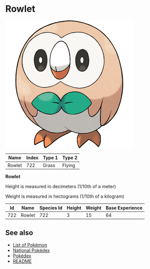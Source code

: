 # Rowlet


![Rowlet](images/722.png)

| **Name** | **Index** | **Type 1** | **Type 2** |
|----|----|----|----|
| Rowlet | 722 | Grass | Flying  |

**Rowlet** 


Height is measured in decimeters (1/10th of a meter)

Weight is measured in hectograms (1/10th of a kilogram)

| **Id** | **Name** | **Species Id** | **Height** | **Weight** | **Base Experience** |
|--------|----------|----------------|------------|------------|---------------------|
| 722 | Rowlet | 722 | 3 | 15 | 64 |


## See also

- [List of Pokémon](../pokemon.md)
- [National Pokédex](../national_pokedex.md)
- [Pokédex](../pokedex.md)
- [README](../README.md)
